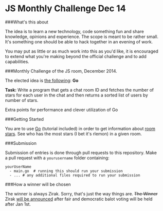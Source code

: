 JS Monthly Challenge Dec 14
===========================

###What's this about

The idea is to learn a new technology, code something fun and share knowledge, opinions and experience. The scope is meant to be rather small. It's something one should be able to hack together in an evening of work.

You may put as little or as much work into this as you'd like, it is encouraged to extend what you're making beyond the official challenge and to add capabilities.

###Monthly Challenge of the JS room, December 2014. 

The elected idea is [the following](http://meta.stackoverflow.com/a/278143/1348195):
**Go**

**Task:** Write a program that gets a chat room ID and fetches the number of stars for each user in the chat and then returns a sorted list of users by number of stars. 

Extra points for performance and clever utilization of Go

###Getting Started

You are to use [Go](http://golang.org/) (tutorial included) in order to get information about [room stars](http://chat.stackoverflow.com/rooms/info/17/javascript/?tab=stars). See who has the most stars (I bet it's rlemon) in a given room.

###Submission

Submission of entries is done through pull requests to this repository. Make a pull request with a `yourusername` folder containing:

    yourUserName
      - main.go  # running this should run your submission
      - ... # any additional files required to run your submission


###How a winner will be chosen

The winner is always Zirak. Sorry, that's just the way things are. <s>The Winner</s> Zirak [will be announced](http://chat.stackoverflow.com/transcript/message/8231986#8231986) after fair and democratic balot voting will be held after Jan 1st. 

